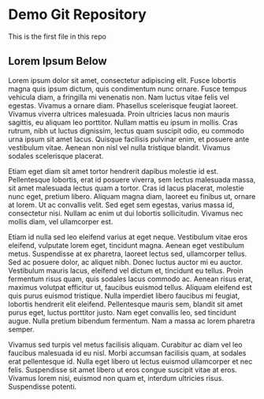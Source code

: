 # Demo Git Repository

This is the first file in this repo

## Lorem Ipsum Below

Lorem ipsum dolor sit amet, consectetur adipiscing elit. Fusce lobortis magna quis ipsum dictum, quis condimentum nunc ornare. Fusce tempus vehicula diam, a fringilla mi venenatis non. Nam luctus vitae felis vel egestas. Vivamus a ornare diam. Phasellus scelerisque feugiat laoreet. Vivamus viverra ultrices malesuada. Proin ultricies lacus non mauris sagittis, eu aliquam leo porttitor. Nullam mattis eu ipsum in mollis. Cras rutrum, nibh ut luctus dignissim, lectus quam suscipit odio, eu commodo urna ipsum sit amet lacus. Quisque facilisis pulvinar enim, et posuere ante vestibulum vitae. Aenean non nisl vel nulla tristique blandit. Vivamus sodales scelerisque placerat.

Etiam eget diam sit amet tortor hendrerit dapibus molestie id est. Pellentesque lobortis, erat id posuere viverra, sem lectus malesuada massa, sit amet malesuada lectus quam a tortor. Cras id lacus placerat, molestie nunc eget, pretium libero. Aliquam magna diam, laoreet eu finibus ut, ornare at lorem. Ut ac convallis velit. Sed eget sem egestas, varius massa id, consectetur nisi. Nullam ac enim ut dui lobortis sollicitudin. Vivamus nec mollis diam, vel ullamcorper est.

Etiam id nulla sed leo eleifend varius at eget neque. Vestibulum vitae eros eleifend, vulputate lorem eget, tincidunt magna. Aenean eget vestibulum metus. Suspendisse at ex pharetra, laoreet lectus sed, ullamcorper tellus. Sed ac posuere dolor, ac aliquet nibh. Donec luctus auctor mi eu auctor. Vestibulum mauris lacus, eleifend vel dictum et, tincidunt eu tellus. Proin fermentum risus quam, quis sodales lacus commodo ac. Aenean risus erat, maximus volutpat efficitur ut, faucibus euismod tellus. Aliquam eleifend est quis purus euismod tristique. Nulla imperdiet libero faucibus mi feugiat, lobortis hendrerit elit eleifend. Pellentesque mauris sem, blandit sit amet purus eget, luctus porttitor justo. Nam eget convallis leo, sed tincidunt augue. Nulla pretium bibendum fermentum. Nam a massa ac lorem pharetra semper.

Vivamus sed turpis vel metus facilisis aliquam. Curabitur ac diam vel leo faucibus malesuada id eu nisl. Morbi accumsan facilisis quam, at sodales erat pellentesque id. Nulla eget libero ut lectus euismod ullamcorper et nec felis. Suspendisse sit amet libero ut eros congue suscipit vitae at eros. Vivamus lorem nisi, euismod non quam et, interdum ultricies risus. Suspendisse potenti.